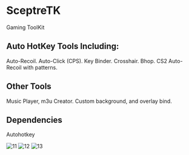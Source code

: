 # SceptreTK
Gaming ToolKit
## Auto HotKey Tools Including:
Auto-Recoil.
Auto-Click (CPS).
Key Binder.
Crosshair.
Bhop.
CS2 Auto-Recoil with patterns.
## Other Tools
Music Player, m3u Creator. Custom background, and overlay bind.
## Dependencies
Autohotkey

![11](https://github.com/CoachSludge/SceptreTK/assets/141787395/3bee41c4-2250-4294-8a3e-d58d69e0b89c)
![12](https://github.com/CoachSludge/SceptreTK/assets/141787395/ac545f0b-5813-4cfa-a5b2-5fc6a32b0731)
![13](https://github.com/CoachSludge/SceptreTK/assets/141787395/6c12ec1b-aa53-4356-b458-c40ff09a38fa)
